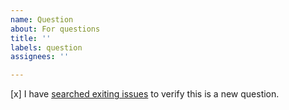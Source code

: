 ```yaml
---
name: Question
about: For questions
title: ''
labels: question
assignees: ''

---
```


[x] I have [searched exiting issues](https://github.com/advancedfx/advancedfx/issues?utf8=%E2%9C%93&q=is%3Aissue) to verify this is a new question.
